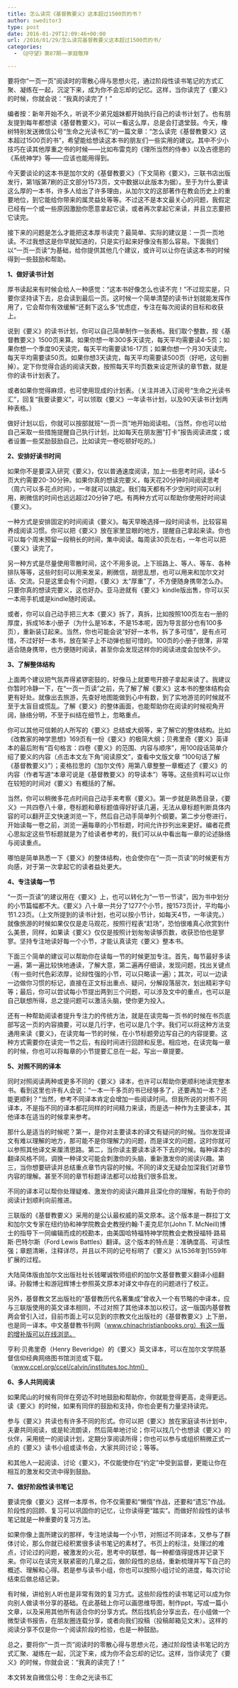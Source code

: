 ```yaml
---
title: 怎么读完《基督教要义》这本超过1500页的书？
author: sweditor3
type: post
date: 2016-01-29T12:09:46+00:00
url: /2016/01/29/怎么读完基督教要义这本超过1500页的书/
categories:
  - 《@守望》第87期——家庭敬拜

---
```

要将你&ldquo;一页一页&rdquo;阅读时的零散心得与思想火花，通过阶段性读书笔记的方式汇聚、凝练在一起，沉淀下来，成为你不会忘却的记忆。这样，当你读完了《要义》的时候，你就会说：&ldquo;我真的读完了！&rdquo; 

<!--more-->

编者按：新年开始不久，听说不少弟兄姐妹都开始执行自己的读书计划了。也有朋友提到每年都想读《基督教要义》，可以一看这么厚，总是会打退堂鼓。今天，橡树特别发送微信公号&ldquo;生命之光读书汇&rdquo;的一篇文章：&ldquo;怎么读完《基督教要义》这本超过1500页的书&rdquo;，希望能给想读这本书的朋友们一些实用的建议。其中不少小技巧在读其他厚重之书的时候&mdash;&mdash;比如布雷克的《理所当然的侍奉》以及古德恩的《系统神学》等&mdash;&mdash;应该也能用得到。 

今天要谈论的这本书是加尔文的《基督教要义》（下文简称《要义》，三联书店出版发行，第1版第7刷的正文部分1573页，文中数据以此版本为据）。至于为什么要读这么厚的一本书，许多人给出了许多理由，从加尔文的这部著作在教会历史上的重要地位，到它能给你带来的属灵益处等等。不过这不是本文最关心的问题，我假定已经有一个或一些原因激励你愿意拿起它读，或者再次拿起它来读，并且立志要把它读完。 

接下来的问题是怎么才能把这本厚书读完？最简单、实际的建议是：一页一页地读。不过我想这是你早就知道的，只是实行起来好像没有那么容易。下面我们以&ldquo;一页一页读&rdquo;为基础，给你提供其他几个建议，或许可以让你在读这本书的时候得到一些鼓励和帮助。 

**1、做好读书计划** 

厚书读起来有时候会给人一种感觉：&ldquo;这本书好像怎么也读不完！&rdquo;不过现实是，只要你坚持读下去，总会读到最后一页。这时候一个简单清楚的读书计划就能发挥作用了，它会帮你有效缓解&ldquo;还剩下这么多&rdquo;忧虑症，专注在每次阅读的目标和收获上。 

说到《要义》的读书计划，你可以自己简单制作一张表格。我们取个整数，按《基督教要义》1500页来算。如果你想一年300多天读完，每天平均需要读4-5页；如果你想一个季度90天读完，每天平均需要读16-17页；如果你想一个月30天读完，每天平均需要读50页。如果你想3天读完，每天平均需要读500页（好吧，这句删掉）。定下你觉得合适的阅读天数，按照每天平均页数来设定所读的章节数，就是你的读书计划表了。 

或者如果你觉得麻烦，也可使用现成的计划表。（关注并进入订阅号&ldquo;生命之光读书汇&rdquo;，回复&ldquo;我要读要义&rdquo;，可以领取《要义》一年读书计划，以及90天读书计划两种表格。） 

做好计划以后，你就可以按部就班&ldquo;一页一页&rdquo;地开始阅读啦。（当然，你也可以给自己采取一些措施提醒自己执行计划，比如每天在朋友圈&ldquo;打卡&rdquo;报告阅读进度；或者设置一些奖励鼓励自己，比如读完一卷吃顿好吃的。） 

**2、安排好读书时间&nbsp;** 

如果你不是要深入研究《要义》，仅以普通速度阅读，加上一些思考时间，读4-5页大约需要20-30分钟。如果你真的想读完要义，每天花20分钟时间阅读思考（周六可以多花点时间），一年就可以搞定。我们每天都有不少空闲时间可以利用，刷微信的时间也远远超过20分钟了吧。有两种方式可以帮助你使用好时间读《要义》。 

一种方式是安排固定的时间阅读《要义》。每天早晚选择一段时间读书，比较容易养成阅读习惯。你可以把《要义》放在家里显眼的地方，提醒自己拿起来读。你也可以每个周末预留一段稍长的时间，集中阅读。每周读30页左右，一年也可以把《要义》读完了。 

另一种方式是尽量使用零散时间，这个不用多说。上下班路上、等人、等车、各种排队等等，这些时刻可以用来发呆，刷微信，胡思乱想，也可以用来和加尔文对话、交流。只是这里会有个问题，《要义》太&ldquo;厚重&rdquo;了，不方便随身携带怎么办。只要你真的想读完要义，这也好办。亚马逊就有《要义》kindle版出售，你可以买一本用手机或是kindle随时阅读。 

或者，你可以自己动手把三大本《要义》拆了，真拆，比如按照100页左右一册的厚度，拆成16本小册子（为什么是16本，不是15本呢，因为导言部分也有100多页），重新装订起来。当然，你也可能会说&ldquo;好好一本书，拆了多可惜&rdquo;，是有点可惜，不过好好一本书，放在架子上不动弹也挺可惜的。100页的小册子很薄，非常适合随身携带，也方便随时阅读，甚至你会发现这样你的阅读进度会加快不少。 

**3、了解整体结构** 

上面两个建议把气氛弄得紧锣密鼓的，好像马上就要甩开膀子拿起来读了。我建议你暂时冷静一下，在&ldquo;一页一页读&rdquo;之前，先了解了解《要义》这本书的整体结构会更有好处。就像出去旅游，先查好地图能做到心中有数，到了实地游览的时候就不至于太盲目或慌乱。了解《要义》的整体画面，也能帮助你在阅读的时候视角开阔，脉络分明，不至于纠结在细节上，忽略重点。 

你可以其他可信赖的人所写的《要义》总结或大纲等，来了解它的整体结构。比如《改教家的神学思想》169页有一份《要义》的极简大纲；贝弗里奇《要义》英译本的最后附有&ldquo;百句格言：四卷《要义》的范围、内容与顺序&rdquo;，用100段话简单介绍了要义的内容（点击本文左下角&ldquo;阅读原文&rdquo;，查看中文版文章 &ldquo;100句话了解《基督教要义》&rdquo;）；麦格拉思的《加尔文传》用第八章整整一章概述了《要义》的内容（作者写道&ldquo;本章可说是《基督教要义》的导读本&rdquo;）等等。这些资料可以让你在较短的时间对《要义》有概括的了解。 

当然，你可以稍微多花点时间自己动手来考察《要义》。第一步就是熟悉目录，《要义》一共四卷八十章，卷标题和章标题值得好好读几遍，无法从章标题判断具体内容的可以翻开正文快速浏览一下，然后自己动手简单列个纲要。第二步分卷进行，开始读每一卷之前，浏览一遍每章的小节标题，时间允许抄列出来更好。编者花费心思拟定这些节标题就是为了给读者参考的，我们可以从中看出每一章的论述脉络与阅读重点。 

哪怕是简单熟悉一下《要义》的整体结构，也会使你在&ldquo;一页一页读&rdquo;的时候更有方向感，对于第一次拿起它的读者益处更大。 

**4、专注读每一节&nbsp;** 

&ldquo;一页一页读&rdquo;的建议用在《要义》上，也可以转化为&ldquo;一节一节读&rdquo;，因为书中划分的小节篇幅都不大。《要义》八十章一共分了1277个小节，按1573页计，平均每小节1.23页。（上文所提到的读书计划，也可以按小节计，如每天4节，一年读完。）就像旅游的时候如果仅仅是走马观花，按照行程表&ldquo;赶场&rdquo;，恐怕很难真心欣赏到什么美景，同样，如果读《要义》仅仅是按照计划匆匆读够页数，收获恐怕也是寥寥。坚持专注地读好每一个小节，才能认真读完《要义》整本书。 

下面三个简单的建议可以帮助你在读每一节的时候更加专注。首先，每节最好多读一遍，第一遍比较快地通读，了解大意，第二遍再仔细读，发现问题，找出关键点（有一些时代色彩浓厚，论辩性强的小节，可以只略读一遍）；其次，可以一边读一边做你习惯的标记，直接在正文标出重点、疑问，分解段落层次，划出精彩字句等；最后，你可以尝试每小节提出两到三个问题，可以涉及文中的重点，也可以是自己联想所得，总之提问题可以激活头脑，使你更为投入。 

还有一种帮助阅读者提升专注力的传统方法，就是在读完每一页书的时候在书页底部写这一页的内容摘要，可以是几行字，也可以是几个字。我们可以将这种方法变通用来读《要义》，在读完每一节的时候，在小节标题旁边写自己的内容提要。这种方式需要你在读完一节之后，有段时间进行回顾和反思。相应地，在读完每一章的时候，你也可以将每章的小节提要汇总在一起，写出一章提要。 

**5、对照不同的译本**&nbsp; 

同时对照阅读两种或更多不同的《要义》译本，也许可以帮助你更顺利地读完整本书。看到这里也许有人会说：&ldquo;一本一千多页的书已经够多了，还要再加一本？还能更顺利？&rdquo;当然，参考不同译本肯定会增加一些阅读时间。但我所说的对照不同译本，不是指不同的译本都花同样的时间精力来读，而是选一种作为主要读本，其他译本在适当的时候拿来参考。 

那什么是适当的时候呢？第一，是你对主要读本的译文有疑问的时候。当你发现译文有难以理解的地方，那可能不是你理解力的问题，而是译文的问题，这时你就可以参照其他译文来厘清思路。第二，当你读主要读本读不下去的时候。每种译本的翻译风格不同，调换一种译文可能会刺激你的头脑，重新激发你的阅读兴趣。第三，当你想要研读并总结重点章节内容的时候。不同的译文无疑会加深我们对章节内容的理解。甚至不同的章节标题译法都可以给我们很多启发。 

不同的译本可以帮你处理疑难、激发你的阅读兴趣并且深化你的理解，有助于你的阅读计划顺利向前推进。 

三联版的《基督教要义》采用的是公认最权威的英文原本。这个版本是一群拉丁文和加尔文专家在纽约协和神学院教会史教授约翰&middot;T&middot;麦克尼尔(John T. McNeill)博士的指导下一同编辑而成的校勘本，由美国哈特福特神学院教会史教授福特&middot;路易斯&middot;巴特尔斯（Ford Lewis Battles）翻译。这个版本的特点是：准确度高、可读性强；章题清晰，注释详尽，并且以不同的记号标明了《要义》从1536年到1559年扩展的过程。&nbsp; 

大陆简体版由加尔文出版社社长钱曜诚牧师组织的加尔文基督教要义翻译小组翻译。孙毅博士和游冠辉博士参照英文原本对译文中存在的问题进行了校正。 

另外，基督教文艺出版社的&ldquo;基督教历代名著集成&rdquo;曾收入一个有节略的中译本，应与三联版使用的英文译本相同，不过对照了其他译本加以校订。这一版国内基督教两会曾引入过，目前市面上可以见到的宗教文化出版社的《基督教要义》上下册，也是同一译本。中文基督教书刊网（www.chinachristianbooks.org）有这一版的增补版可以在线浏览。 

亨利&middot;贝弗里奇（Henry Beveridge）的《要义》英文译本，可以在加尔文学院基督信仰经典网络图书馆浏览或下载。（www.ccel.org/ccel/calvin/institutes.toc.html） &nbsp; 

**6、多人共同阅读&nbsp;** 

如果爬山的时候有同伴在旁边不时地鼓励和帮助你，你就能登得更高，走得更远。读《要义》的时候，如果有同伴的鼓励和支持，你也会更有力量坚持读完。 

参与《要义》共读也有许多不同的形式。你可以把《要义》放在家庭读书计划中，夫妻共同阅读，或是轮流朗读，然后简单地讨论；你可以找几个也想读《要义》的伙伴，采用统一的阅读计划，定期分享阅读所得；你也可以参与或组织稍微正式一点的《要义》读书小组或读书会，大家共同讨论；等等。 

和其他人一起阅读、讨论《要义》，不仅能使你在&ldquo;约定&rdquo;中受到监督，更能让你在相互的激发和交流中得到鼓励。 

**7、做好阶段性读书笔记&nbsp;** 

要读完像《要义》这样一本厚书，你不仅需要和&ldquo;懒惰&rdquo;作战，还要和&ldquo;遗忘&rdquo;作战。阶段性的回顾、复习可以巩固你的记忆，让你读得更&ldquo;踏实&rdquo;。而做好阶段性的读书笔记就是一种重要的复习方法。 

如果你像上面所建议的那样，专注地读每一个小节，对照过不同译本，又参与了群体讨论，那么你就已经积累很多读书笔记的素材了。书页上的标注，处理过的难点，讨论过的问题，被激发的火花，思考中的联想，每一种都值得提炼并记录下来。你可以在读完关联紧密的几章之后，做阶段性的总结，重新梳理并写下自己的概述、理解和心得。若是参与读书小组，你也可以按照小组讨论的进度，每次讨论结束后做总结记录。 

有时候，讲给别人听也是非常有效的复习方式。这些阶段性的读书笔记可以成为你向别人做读书分享的基础。在此基础上你可以画思维导图，制作ppt，写成一篇小文章，以及采用其他所有适合你的分享方式。然后找机会分享出去，在小组做一个微型读书报告，在朋友圈连载分享，或者向我们投稿（投稿邮箱见文末）。这样的阅读分享不仅是你一个阅读阶段的检验，也是一种鼓励。
	  
总之，要将你&ldquo;一页一页&rdquo;阅读时的零散心得与思想火花，通过阶段性读书笔记的方式汇聚、凝练在一起，沉淀下来，成为你不会忘却的记忆。这样，当你读完了《要义》的时候，你就会说：&ldquo;我真的读完了！&rdquo; 

本文转发自微信公号：生命之光读书汇